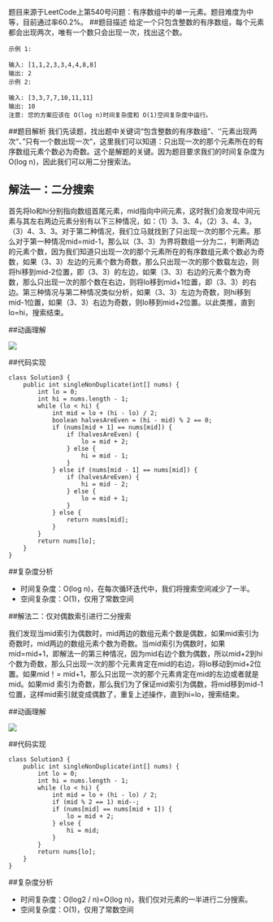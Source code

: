 题目来源于LeetCode上第540号问题：有序数组中的单一元素。题目难度为中等，目前通过率60.2%。
##题目描述
给定一个只包含整数的有序数组，每个元素都会出现两次，唯有一个数只会出现一次，找出这个数。

```
示例 1:

输入: [1,1,2,3,3,4,4,8,8]
输出: 2
示例 2:

输入: [3,3,7,7,10,11,11]
输出: 10
注意: 您的方案应该在 O(log n)时间复杂度和 O(1)空间复杂度中运行。
```
##题目解析
我们先读题，找出题中关键词“包含整数的有序数组”、‘’元素出现两次“、”只有一个数出现一次“，这里我们可以知道：只出现一次的那个元素所在的有序数组元素个数必为奇数。这个是解题的关键。因为题目要求我们的时间复杂度为O(log n)，因此我们可以用二分搜索法。

## 解法一：二分搜索

首先将lo和hi分别指向数组首尾元素，mid指向中间元素，这时我们会发现中间元素与其左右两边元素分别有以下三种情况，如：（1）3、3、4，（2）3、4、3，（3）4、3、3。对于第二种情况，我们立马就找到了只出现一次的那个元素。那么对于第一种情况mid=mid-1，那么以（3、3）为界将数组一分为二，判断两边的元素个数，因为我们知道只出现一次的那个元素所在的有序数组元素个数必为奇数，如果（3、3）左边的元素个数为奇数，那么只出现一次的那个数载左边，则将hi移到mid-2位置，即（3、3）的左边，如果（3、3）右边的元素个数为奇数，那么只出现一次的那个数在右边，则将lo移到mid+1位置，即（3、3）的右边。第三种情况与第二种情况类似分析，如果（3、3）左边为奇数，则hi移到mid-1位置，如果（3、3）右边为奇数，则lo移到mid+2位置。以此类推，直到lo=hi，搜索结束。

##动画理解

![](../Animation/Animation.gif)

##代码实现
```
class Solution3 {
    public int singleNonDuplicate(int[] nums) {
        int lo = 0;
        int hi = nums.length - 1;
        while (lo < hi) {
            int mid = lo + (hi - lo) / 2;
            boolean halvesAreEven = (hi - mid) % 2 == 0;
            if (nums[mid + 1] == nums[mid]) {
                if (halvesAreEven) {
                    lo = mid + 2;
                } else {
                    hi = mid - 1;
                }
            } else if (nums[mid - 1] == nums[mid]) {
                if (halvesAreEven) {
                    hi = mid - 2;
                } else {
                    lo = mid + 1;
                }
            } else {
                return nums[mid];
            }
        }
        return nums[lo];
    }
}
```
##复杂度分析

- 时间复杂度：O(log n)，在每次循环迭代中，我们将搜索空间减少了一半。
- 空间复杂度：O(1)，仅用了常数空间

##解法二：仅对偶数索引进行二分搜索

我们发现当mid索引为偶数时，mid两边的数组元素个数是偶数，如果mid索引为奇数时，mid两边的数组元素个数为奇数。当mid索引为偶数时，如果mid=mid+1，即解法一的第三种情况，因为mid右边个数为偶数，所以mid+2到hi个数为奇数，那么只出现一次的那个元素肯定在mid的右边，将lo移动到mid+2位置。如果mid！= mid+1，那么只出现一次的那个元素肯定在mid的左边或者就是mid。如果mid 索引为奇数，那么我们为了保证mid索引为偶数，将mid移到mid-1位置，这样mid索引就变成偶数了，重复上述操作，直到hi=lo，搜索结束。

##动画理解

![](../Animation/2.gif)

##代码实现

```
class Solution3 {
    public int singleNonDuplicate(int[] nums) {
        int lo = 0;
        int hi = nums.length - 1;
        while (lo < hi) {
            int mid = lo + (hi - lo) / 2;
            if (mid % 2 == 1) mid--;
            if (nums[mid] == nums[mid + 1]) {
                lo = mid + 2;
            } else {
                hi = mid;
            }
        }
        return nums[lo];
    }
}
```

##复杂度分析

- 时间复杂度：O(log2 / n)=O(log n)，我们仅对元素的一半进行二分搜索。
- 空间复杂度：O(1)，仅用了常数空间
